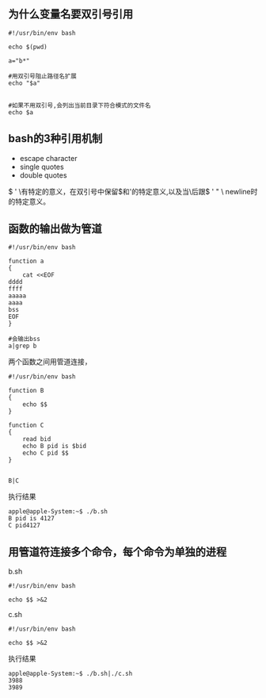 为什么变量名要双引号引用
--------------------------------------

```
#!/usr/bin/env bash

echo $(pwd)

a="b*"

#用双引号阻止路径名扩展
echo "$a"


#如果不用双引号,会列出当前目录下符合模式的文件名
echo $a
```


bash的3种引用机制
------------------------------------------
* escape character
* single quotes
* double quotes

$  '  \有特定的意义，在双引号中保留$和'的特定意义,以及当\后跟$ ' " \ newline时的特定意义。


函数的输出做为管道
------------------------------------------------

```
#!/usr/bin/env bash

function a
{
    cat <<EOF
dddd
ffff
aaaaa
aaaa
bss
EOF
}

#会输出bss
a|grep b
```


两个函数之间用管道连接，

```
#!/usr/bin/env bash

function B
{
    echo $$ 
}

function C
{
    read bid
    echo B pid is $bid
    echo C pid $$ 
}


B|C
```
执行结果

```
apple@apple-System:~$ ./b.sh
B pid is 4127
C pid4127
```

用管道符连接多个命令，每个命令为单独的进程
---------------------------------------------

b.sh
```
#!/usr/bin/env bash

echo $$ >&2
```

c.sh
```
#!/usr/bin/env bash

echo $$ >&2
```
执行结果

```
apple@apple-System:~$ ./b.sh|./c.sh
3988
3989
```



